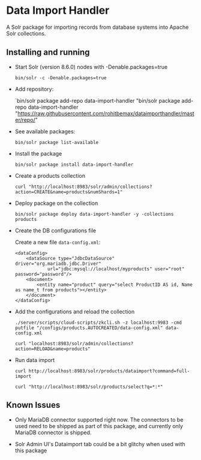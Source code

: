 # Data Import Handler
A Solr package for importing records from database systems into Apache Solr collections.

## Installing and running

* Start Solr (version 8.6.0) nodes with -Denable.packages=true

    `bin/solr -c -Denable.packages=true`

* Add repository:

    `bin/solr package add-repo data-import-handler "bin/solr package add-repo data-import-handler "https://raw.githubusercontent.com/rohitbemax/dataimporthandler/master/repo/"

* See available packages:

    `bin/solr package list-available`

* Install the package

    `bin/solr package install data-import-handler`

* Create a products collection

    `curl "http://localhost:8983/solr/admin/collections?action=CREATE&name=products&numShards=1"`

* Deploy package on the collection

    `bin/solr package deploy data-import-handler -y -collections products`

* Create the DB configurations file

    Create a new file `data-config.xml`:
    ```
    <dataConfig>
        <dataSource type="JdbcDataSource" driver="org.mariadb.jdbc.Driver" 
                url="jdbc:mysql://localhost/myproducts" user="root" password="password"/>
        <document>
            <entity name="product" query="select ProductID AS id, Name as name_t from products"></entity>
        </document>
    </dataConfig>
    ```

* Add the configurations and reload the collection

    `./server/scripts/cloud-scripts/zkcli.sh -z localhost:9983 -cmd putfile "/configs/products.AUTOCREATED/data-config.xml" data-config.xml`

    `curl "localhost:8983/solr/admin/collections?action=RELOAD&name=products"`

* Run data import

    `curl http://localhost:8983/solr/products/dataimport?command=full-import`

    `curl "http://localhost:8983/solr/products/select?q=*:*"`


## Known Issues

* Only MariaDB connector supported right now. The connectors to be used need to be shipped as part of this package, and currently only MariaDB connector is shipped.

* Solr Admin UI's Dataimport tab could be a bit glitchy when used with this package
